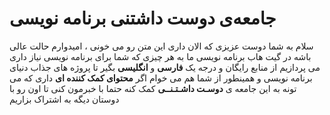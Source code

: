 
# جامعه‌ی دوست داشتنی برنامه‌ نویسی
 سلام به شما دوست عزیزی که الان داری  این متن رو می خونی ، امیدوارم حالت عالی باشه
 در گیت هاب برنامه نویسی ما به هر چیزی که شما برای برنامه نویسی نیاز داری می پردازیم
 از منابع رایگان و درجه یک **فارسی** و **انگلیسی** بگیر تا پروژه های جذاب دنیای برنامه نویسی
 و همینطور از شما هم می خوام اگر **محتوای کمک کننده ای** داری که می تونه به این جامعه‌ ی 
 **دوسـت داشـتـنــی** کمک کنه حتما با خبرمون کنی تا اون رو با دوستان دیگه به اشتراک بزاریم 
